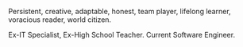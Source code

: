 Persistent, creative, adaptable, honest, team player, lifelong learner, voracious reader, world citizen.

Ex-IT Specialist, Ex-High School Teacher.  Current Software Engineer.
